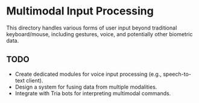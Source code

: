 # Multimodal Input Processing

This directory handles various forms of user input beyond traditional keyboard/mouse,
including gestures, voice, and potentially other biometric data.

## TODO
- Create dedicated modules for voice input processing (e.g., speech-to-text client).
- Design a system for fusing data from multiple modalities.
- Integrate with Tria bots for interpreting multimodal commands.
